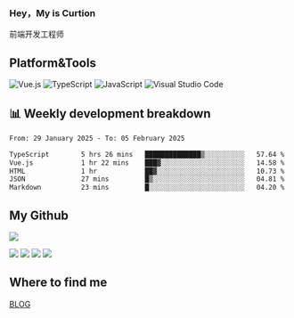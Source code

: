### Hey，My is Curtion
前端开发工程师
## Platform&Tools

![Vue.js](https://img.shields.io/badge/-Vue.js-4FC08D?style=flat-square&logo=Vue.js&logoColor=white)
![TypeScript](https://img.shields.io/badge/-TypeScript-007ACC?style=flat-square&logo=typescript&logoColor=white)
![JavaScript](https://img.shields.io/badge/-JavaScript-F7DF1E?style=flat-square&logo=javascript&logoColor=black)
![Visual Studio Code](https://img.shields.io/badge/-VSCode-007ACC?style=flat-square&logo=Visual-Studio-Code&logoColor=white)

## 📊 Weekly development breakdown

<!--START_SECTION:waka-->

```txt
From: 29 January 2025 - To: 05 February 2025

TypeScript        5 hrs 26 mins   ██████████████▒░░░░░░░░░░   57.64 %
Vue.js            1 hr 22 mins    ███▓░░░░░░░░░░░░░░░░░░░░░   14.58 %
HTML              1 hr            ██▓░░░░░░░░░░░░░░░░░░░░░░   10.73 %
JSON              27 mins         █▒░░░░░░░░░░░░░░░░░░░░░░░   04.81 %
Markdown          23 mins         █░░░░░░░░░░░░░░░░░░░░░░░░   04.20 %
```

<!--END_SECTION:waka-->

## My Github

![](http://github-profile-summary-cards.vercel.app/api/cards/profile-details?username=curtion&theme=nord_bright)

![](http://github-profile-summary-cards.vercel.app/api/cards/stats?username=curtion&theme=nord_bright)
![](http://github-profile-summary-cards.vercel.app/api/cards/productive-time?username=curtion&theme=nord_bright&utcOffset=8)
![](http://github-profile-summary-cards.vercel.app/api/cards/repos-per-language?username=curtion&theme=nord_bright)
![](http://github-profile-summary-cards.vercel.app/api/cards/most-commit-language?username=curtion&theme=nord_bright)

## Where to find me

[BLOG](https://blog.3gxk.net)

